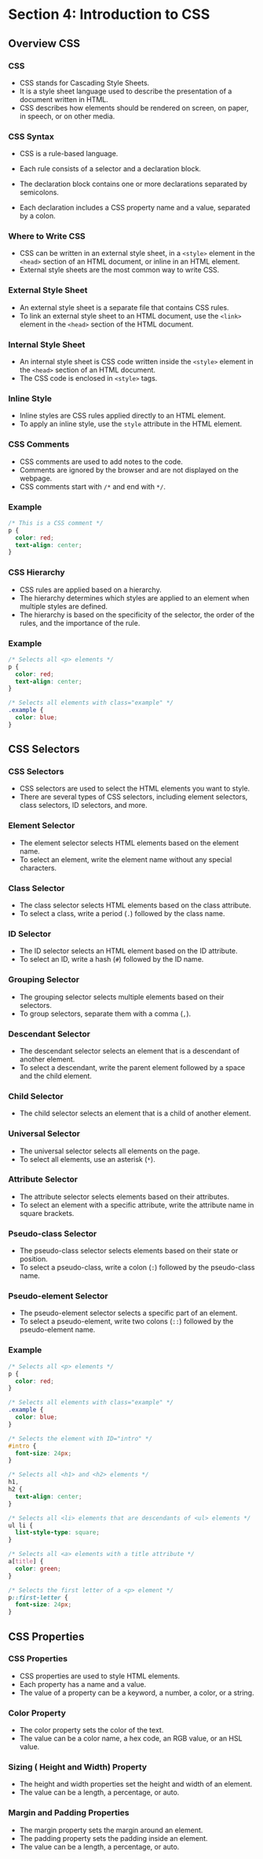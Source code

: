 # Section 4: Introduction to CSS

## Overview CSS

### CSS

- CSS stands for Cascading Style Sheets.
- It is a style sheet language used to describe the presentation of a document written in HTML.
- CSS describes how elements should be rendered on screen, on paper, in speech, or on other media.

### CSS Syntax

- CSS is a rule-based language.
- Each rule consists of a selector and a declaration block.

- The declaration block contains one or more declarations separated by semicolons.
- Each declaration includes a CSS property name and a value, separated by a colon.

### Where to Write CSS

- CSS can be written in an external style sheet, in a `<style>` element in the `<head>` section of an HTML document, or inline in an HTML element.
- External style sheets are the most common way to write CSS.

### External Style Sheet

- An external style sheet is a separate file that contains CSS rules.
- To link an external style sheet to an HTML document, use the `<link>` element in the `<head>` section of the HTML document.

### Internal Style Sheet

- An internal style sheet is CSS code written inside the `<style>` element in the `<head>` section of an HTML document.
- The CSS code is enclosed in `<style>` tags.

### Inline Style

- Inline styles are CSS rules applied directly to an HTML element.
- To apply an inline style, use the `style` attribute in the HTML element.

### CSS Comments

- CSS comments are used to add notes to the code.
- Comments are ignored by the browser and are not displayed on the webpage.
- CSS comments start with `/*` and end with `*/`.

### Example

```css
/* This is a CSS comment */
p {
  color: red;
  text-align: center;
}
```

### CSS Hierarchy

- CSS rules are applied based on a hierarchy.
- The hierarchy determines which styles are applied to an element when multiple styles are defined.
- The hierarchy is based on the specificity of the selector, the order of the rules, and the importance of the rule.

### Example

```css
/* Selects all <p> elements */
p {
  color: red;
  text-align: center;
}

/* Selects all elements with class="example" */
.example {
  color: blue;
}
```

## CSS Selectors

### CSS Selectors

- CSS selectors are used to select the HTML elements you want to style.
- There are several types of CSS selectors, including element selectors, class selectors, ID selectors, and more.

### Element Selector

- The element selector selects HTML elements based on the element name.
- To select an element, write the element name without any special characters.

### Class Selector

- The class selector selects HTML elements based on the class attribute.
- To select a class, write a period (`.`) followed by the class name.

### ID Selector

- The ID selector selects an HTML element based on the ID attribute.
- To select an ID, write a hash (`#`) followed by the ID name.

### Grouping Selector

- The grouping selector selects multiple elements based on their selectors.
- To group selectors, separate them with a comma (`,`).

### Descendant Selector

- The descendant selector selects an element that is a descendant of another element.
- To select a descendant, write the parent element followed by a space and the child element.

### Child Selector

- The child selector selects an element that is a child of another element.

### Universal Selector

- The universal selector selects all elements on the page.
- To select all elements, use an asterisk (`*`).

### Attribute Selector

- The attribute selector selects elements based on their attributes.
- To select an element with a specific attribute, write the attribute name in square brackets.

### Pseudo-class Selector

- The pseudo-class selector selects elements based on their state or position.
- To select a pseudo-class, write a colon (`:`) followed by the pseudo-class name.

### Pseudo-element Selector

- The pseudo-element selector selects a specific part of an element.
- To select a pseudo-element, write two colons (`::`) followed by the pseudo-element name.

### Example

```css
/* Selects all <p> elements */
p {
  color: red;
}

/* Selects all elements with class="example" */
.example {
  color: blue;
}

/* Selects the element with ID="intro" */
#intro {
  font-size: 24px;
}

/* Selects all <h1> and <h2> elements */
h1,
h2 {
  text-align: center;
}

/* Selects all <li> elements that are descendants of <ul> elements */
ul li {
  list-style-type: square;
}

/* Selects all <a> elements with a title attribute */
a[title] {
  color: green;
}

/* Selects the first letter of a <p> element */
p::first-letter {
  font-size: 24px;
}
```

## CSS Properties

### CSS Properties

- CSS properties are used to style HTML elements.
- Each property has a name and a value.
- The value of a property can be a keyword, a number, a color, or a string.

### Color Property

- The color property sets the color of the text.
- The value can be a color name, a hex code, an RGB value, or an HSL value.

### Sizing ( Height and Width) Property

- The height and width properties set the height and width of an element.
- The value can be a length, a percentage, or auto.

### Margin and Padding Properties

- The margin property sets the margin around an element.
- The padding property sets the padding inside an element.
- The value can be a length, a percentage, or auto.
